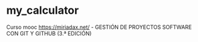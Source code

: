 # my_calculator
Curso mooc https://miriadax.net/ - GESTIÓN DE PROYECTOS SOFTWARE CON GIT Y GITHUB (3.ª EDICIÓN)
